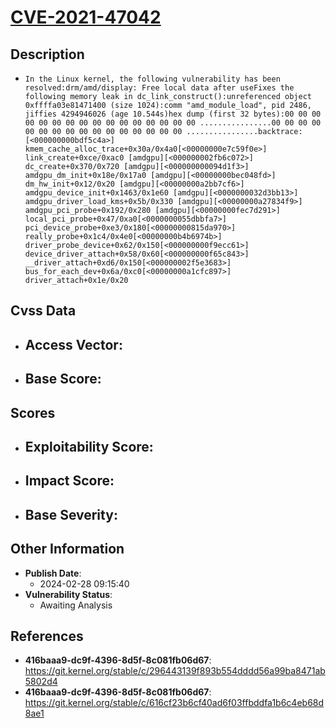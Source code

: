 
# [CVE-2021-47042](https://cve.mitre.org/cgi-bin/cvename.cgi?name=CVE-2021-47042)

## Description

- `In the Linux kernel, the following vulnerability has been resolved:drm/amd/display: Free local data after useFixes the following memory leak in dc_link_construct():unreferenced object 0xffffa03e81471400 (size 1024):comm "amd_module_load", pid 2486, jiffies 4294946026 (age 10.544s)hex dump (first 32 bytes):00 00 00 00 00 00 00 00 00 00 00 00 00 00 00 00 ................00 00 00 00 00 00 00 00 00 00 00 00 00 00 00 00 ................backtrace:[<000000000bdf5c4a>] kmem_cache_alloc_trace+0x30a/0x4a0[<00000000e7c59f0e>] link_create+0xce/0xac0 [amdgpu][<000000002fb6c072>] dc_create+0x370/0x720 [amdgpu][<000000000094d1f3>] amdgpu_dm_init+0x18e/0x17a0 [amdgpu][<00000000bec048fd>] dm_hw_init+0x12/0x20 [amdgpu][<00000000a2bb7cf6>] amdgpu_device_init+0x1463/0x1e60 [amdgpu][<0000000032d3bb13>] amdgpu_driver_load_kms+0x5b/0x330 [amdgpu][<00000000a27834f9>] amdgpu_pci_probe+0x192/0x280 [amdgpu][<00000000fec7d291>] local_pci_probe+0x47/0xa0[<0000000055dbbfa7>] pci_device_probe+0xe3/0x180[<00000000815da970>] really_probe+0x1c4/0x4e0[<00000000b4b6974b>] driver_probe_device+0x62/0x150[<000000000f9ecc61>] device_driver_attach+0x58/0x60[<000000000f65c843>] __driver_attach+0xd6/0x150[<000000002f5e3683>] bus_for_each_dev+0x6a/0xc0[<00000000a1cfc897>] driver_attach+0x1e/0x20`

## Cvss Data

- **Access Vector**:
  - 
- **Base Score**:
  - 

## Scores

- **Exploitability Score**:
  - 
- **Impact Score**:
  - 
- **Base Severity**:
  - 

## Other Information

- **Publish Date**:
  - 2024-02-28 09:15:40
- **Vulnerability Status**:
  - Awaiting Analysis

## References

- **416baaa9-dc9f-4396-8d5f-8c081fb06d67**: https://git.kernel.org/stable/c/296443139f893b554dddd56a99ba8471ab5802d4
- **416baaa9-dc9f-4396-8d5f-8c081fb06d67**: https://git.kernel.org/stable/c/616cf23b6cf40ad6f03ffbddfa1b6c4eb68d8ae1
